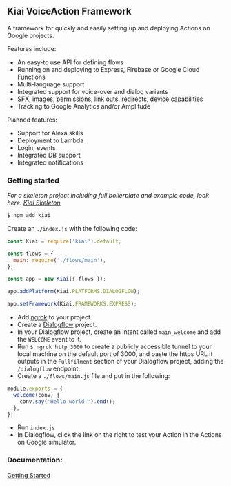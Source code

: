 ## Kiai VoiceAction Framework

A framework for quickly and easily setting up and deploying Actions on Google projects.

Features include:

- An easy-to use API for defining flows
- Running on and deploying to Express, Firebase or Google Cloud Functions
- Multi-language support
- Integrated support for voice-over and dialog variants
- SFX, images, permissions, link outs, redirects, device capabilities
- Tracking to Google Analytics and/or Amplitude

Planned features:

- Support for Alexa skills
- Deployment to Lambda
- Login, events
- Integrated DB support
- Integrated notifications

### Getting started

*For a skeleton project including full boilerplate and example code, look here: [Kiai Skeleton](https://github.com/mediamonks/kiai-skeleton)*

```bash
$ npm add kiai
```

Create an `./index.js` with the following code:

```javascript
const Kiai = require('kiai').default;

const flows = {
  main: require('./flows/main'),
};

const app = new Kiai({ flows });

app.addPlatform(Kiai.PLATFORMS.DIALOGFLOW);

app.setFramework(Kiai.FRAMEWORKS.EXPRESS);
```

- Add [ngrok](https://www.npmjs.com/package/ngrok) to your project.
- Create a [Dialogflow](https://console.dialogflow.com) project.
- In your Dialogflow project, create an intent called `main_welcome` and add the `WELCOME` event to it.
- Run `$ ngrok http 3000` to create a publicly accessible tunnel to your local machine on the default port of 3000, and paste the https URL it outputs in the `Fullfilment` section of your Dialogflow project, adding the `/dialogflow` endpoint.
- Create a `./flows/main.js` file and put in the following:

```javascript
module.exports = {
  welcome(conv) {
    conv.say('Hello world!').end();
  },
};
```

- Run `index.js`
- In Dialogflow, click the link on the right to test your Action in the Actions on Google simulator.

### Documentation:
[Getting Started](https://github.com/mediamonks/kiai/blob/master/docs/getting-started.md)
